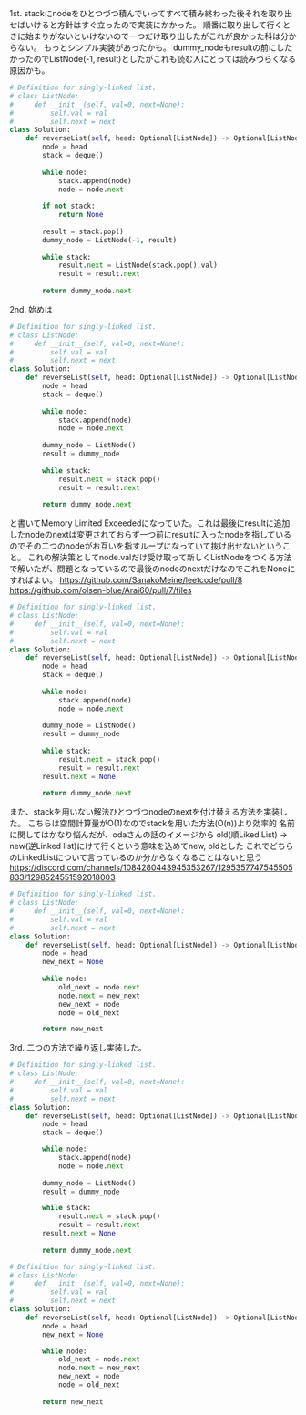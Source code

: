 1st.
stackにnodeをひとつづつ積んでいってすべて積み終わった後それを取り出せばいけると方針はすぐ立ったので実装にかかった。
順番に取り出して行くときに始まりがないといけないので一つだけ取り出したがこれが良かった科は分からない。
もっとシンプル実装があったかも。
dummy_nodeもresultの前にしたかったのでListNode(-1, result)としたがこれも読む人にとっては読みづらくなる原因かも。

```Python
# Definition for singly-linked list.
# class ListNode:
#     def __init__(self, val=0, next=None):
#         self.val = val
#         self.next = next
class Solution:
    def reverseList(self, head: Optional[ListNode]) -> Optional[ListNode]:
        node = head
        stack = deque()
    
        while node:
            stack.append(node)
            node = node.next
        
        if not stack:
            return None
        
        result = stack.pop()
        dummy_node = ListNode(-1, result)
        
        while stack:
            result.next = ListNode(stack.pop().val)
            result = result.next
    
        return dummy_node.next
```


2nd.
始めは
```Python
# Definition for singly-linked list.
# class ListNode:
#     def __init__(self, val=0, next=None):
#         self.val = val
#         self.next = next
class Solution:
    def reverseList(self, head: Optional[ListNode]) -> Optional[ListNode]:
        node = head
        stack = deque()
    
        while node:
            stack.append(node)
            node = node.next
        
        dummy_node = ListNode()
        result = dummy_node
        
        while stack:
            result.next = stack.pop()
            result = result.next
    
        return dummy_node.next
```
と書いてMemory Limited Exceededになっていた。これは最後にresultに追加したnodeのnextは変更されておらず一つ前にresultに入ったnodeを指しているのでその二つのnodeがお互いを指すループになっていて抜け出せないということ。
これの解決策としてnode.valだけ受け取って新しくListNodeをつくる方法で解いたが、問題となっているので最後のnodeのnextだけなのでこれをNoneにすればよい。
https://github.com/SanakoMeine/leetcode/pull/8
https://github.com/olsen-blue/Arai60/pull/7/files
```Python
# Definition for singly-linked list.
# class ListNode:
#     def __init__(self, val=0, next=None):
#         self.val = val
#         self.next = next
class Solution:
    def reverseList(self, head: Optional[ListNode]) -> Optional[ListNode]:
        node = head
        stack = deque()
    
        while node:
            stack.append(node)
            node = node.next
        
        dummy_node = ListNode()
        result = dummy_node
        
        while stack:
            result.next = stack.pop()
            result = result.next
        result.next = None
    
        return dummy_node.next
```

また、stackを用いない解法ひとつづつnodeのnextを付け替える方法を実装した。
こちらは空間計算量がO(1)なのでstackを用いた方法(O(n))より効率的
名前に関してはかなり悩んだが、odaさんの話のイメージから
old(順Liked List) →　new(逆Linked list)にけて行くという意味を込めてnew, oldとした
これでどちらのLinkedListについて言っているのか分からなくなることはないと思う
https://discord.com/channels/1084280443945353267/1295357747545505833/1298524551592018003
```Python
# Definition for singly-linked list.
# class ListNode:
#     def __init__(self, val=0, next=None):
#         self.val = val
#         self.next = next
class Solution:
    def reverseList(self, head: Optional[ListNode]) -> Optional[ListNode]:
        node = head
        new_next = None
    
        while node:
            old_next = node.next
            node.next = new_next
            new_next = node
            node = old_next

        return new_next
```

3rd.
二つの方法で繰り返し実装した。
```Python
# Definition for singly-linked list.
# class ListNode:
#     def __init__(self, val=0, next=None):
#         self.val = val
#         self.next = next
class Solution:
    def reverseList(self, head: Optional[ListNode]) -> Optional[ListNode]:
        node = head
        stack = deque()

        while node:
            stack.append(node)
            node = node.next
        
        dummy_node = ListNode()
        result = dummy_node

        while stack:
            result.next = stack.pop()
            result = result.next
        result.next = None
    
        return dummy_node.next
```

```Python
# Definition for singly-linked list.
# class ListNode:
#     def __init__(self, val=0, next=None):
#         self.val = val
#         self.next = next
class Solution:
    def reverseList(self, head: Optional[ListNode]) -> Optional[ListNode]:
        node = head
        new_next = None

        while node:
            old_next = node.next
            node.next = new_next
            new_next = node
            node = old_next
        
        return new_next
```